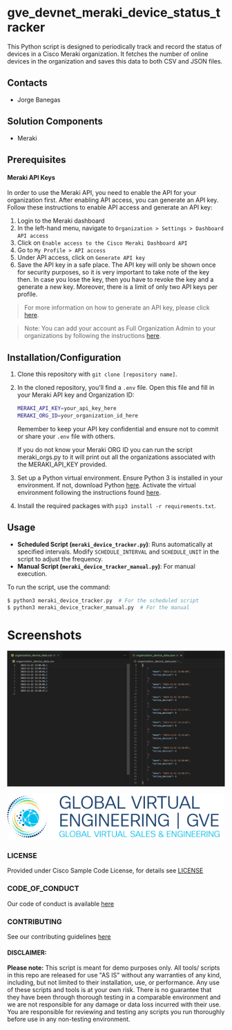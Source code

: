 # gve_devnet_meraki_device_status_tracker
This Python script is designed to periodically track and record the status of devices in a Cisco Meraki organization. It fetches the number of online devices in the organization and saves this data to both CSV and JSON files.


## Contacts
* Jorge Banegas

## Solution Components
* Meraki

## Prerequisites
#### Meraki API Keys
In order to use the Meraki API, you need to enable the API for your organization first. After enabling API access, you can generate an API key. Follow these instructions to enable API access and generate an API key:
1. Login to the Meraki dashboard
2. In the left-hand menu, navigate to `Organization > Settings > Dashboard API access`
3. Click on `Enable access to the Cisco Meraki Dashboard API`
4. Go to `My Profile > API access`
5. Under API access, click on `Generate API key`
6. Save the API key in a safe place. The API key will only be shown once for security purposes, so it is very important to take note of the key then. In case you lose the key, then you have to revoke the key and a generate a new key. Moreover, there is a limit of only two API keys per profile.

> For more information on how to generate an API key, please click [here](https://developer.cisco.com/meraki/api-v1/#!authorization/authorization). 

> Note: You can add your account as Full Organization Admin to your organizations by following the instructions [here](https://documentation.meraki.com/General_Administration/Managing_Dashboard_Access/Managing_Dashboard_Administrators_and_Permissions).

## Installation/Configuration
1. Clone this repository with `git clone [repository name]`.
2. In the cloned repository, you'll find a `.env` file. Open this file and fill in your Meraki API key and Organization ID:
   ```bash
   MERAKI_API_KEY=your_api_key_here
   MERAKI_ORG_ID=your_organization_id_here
   ```
   Remember to keep your API key confidential and ensure not to commit or share your `.env` file with others.

   If you do not know your Meraki ORG ID you can run the script meraki_orgs.py to it will print out all the organizations associated with the MERAKI_API_KEY provided. 

3. Set up a Python virtual environment. Ensure Python 3 is installed in your environment. If not, download Python [here](https://www.python.org/downloads/). Activate the virtual environment following the instructions found [here](https://docs.python.org/3/tutorial/venv.html).
4. Install the required packages with `pip3 install -r requirements.txt`.

## Usage
- **Scheduled Script (`meraki_device_tracker.py`)**: Runs automatically at specified intervals. Modify `SCHEDULE_INTERVAL` and `SCHEDULE_UNIT` in the script to adjust the frequency.
- **Manual Script (`meraki_device_tracker_manual.py`)**: For manual execution.

To run the script, use the command:
```bash
$ python3 meraki_device_tracker.py  # For the scheduled script
$ python3 meraki_device_tracker_manual.py  # For the manual 
```

# Screenshots

![/IMAGES/0image.png](/IMAGES/output.png)

![/IMAGES/0image.png](/IMAGES/0image.png)

### LICENSE

Provided under Cisco Sample Code License, for details see [LICENSE](LICENSE.md)

### CODE_OF_CONDUCT

Our code of conduct is available [here](CODE_OF_CONDUCT.md)

### CONTRIBUTING

See our contributing guidelines [here](CONTRIBUTING.md)

#### DISCLAIMER:
<b>Please note:</b> This script is meant for demo purposes only. All tools/ scripts in this repo are released for use "AS IS" without any warranties of any kind, including, but not limited to their installation, use, or performance. Any use of these scripts and tools is at your own risk. There is no guarantee that they have been through thorough testing in a comparable environment and we are not responsible for any damage or data loss incurred with their use.
You are responsible for reviewing and testing any scripts you run thoroughly before use in any non-testing environment.